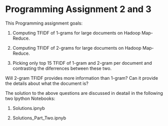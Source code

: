 # Programming Assignment 2 and 3 

This Programming assignment goals:

1. Computing TFIDF of 1-grams for large documents on Hadoop Map-Reduce.

2. Computing TFIDF of 2-grams for large documents on Hadoop Map-Reduce.

3. Picking only top 15 TFIDF of 1-gram and 2-gram per document and contrasting the diferrences between these two. 

Will 2-gram TFIDF provides more information than 1-gram? Can it provide the details about what the document is? 

The solution to the above questions are discussed in deatail in the following two Ipython Notebooks:

1. Solutions.ipnyb

2. Solutions_Part_Two.ipnyb
